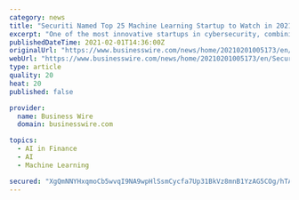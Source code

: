 ```yaml
---
category: news
title: "Securiti Named Top 25 Machine Learning Startup to Watch in 2021 by Forbes"
excerpt: "One of the most innovative startups in cybersecurity, combining AI and ML to secure sensitive data in multi-cloud and mixed platform environments."
publishedDateTime: 2021-02-01T14:36:00Z
originalUrl: "https://www.businesswire.com/news/home/20210201005173/en/Securiti-Named-Top-25-Machine-Learning-Startup-to-Watch-in-2021-by-Forbes"
webUrl: "https://www.businesswire.com/news/home/20210201005173/en/Securiti-Named-Top-25-Machine-Learning-Startup-to-Watch-in-2021-by-Forbes"
type: article
quality: 20
heat: 20
published: false

provider:
  name: Business Wire
  domain: businesswire.com

topics:
  - AI in Finance
  - AI
  - Machine Learning

secured: "XgQmNNYHxqmoCb5wvqI9NA9wpHlSsmCycfa7Up31BkVz8mnB1YzAG5COg/hTAIBXydJZ0+LXM9+Wh/+iK6CZwX5tc+x6vrqrJQ+bWtbnQP1jUz1M5uAqwJxUBvsH4LXNEvM928lsBD7JoblbjlnZZ/frNYTyLfGROTRosUFq4T445xdAmM3ZA0C/4n2PPvEl1oZqKvG3WuO9qs8bi2bexF9eDE/DrwEw9zJBJljNesocZ8uESUhqnoLsYDhgByi+fwFxtL5ACmSvQLhpqz0AxnKSn0boUCmOAtU+/MUAAz4jPPqQsrxkoFnJ0xvNnKMtzNlSElkpjf8ATMs/0xsHUd2mNWERqO+xSe8/0YCQXbQ=;oDfAUmMoBcikzHewkA17xQ=="
---
```


